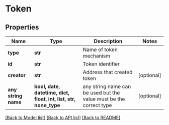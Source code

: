 # Token


## Properties
Name | Type | Description | Notes
------------ | ------------- | ------------- | -------------
**type** | **str** | Name of token mechanism | 
**id** | **str** | Token identifier | 
**creator** | **str** | Address that created token | [optional] 
**any string name** | **bool, date, datetime, dict, float, int, list, str, none_type** | any string name can be used but the value must be the correct type | [optional]

[[Back to Model list]](../README.md#documentation-for-models) [[Back to API list]](../README.md#documentation-for-api-endpoints) [[Back to README]](../README.md)


